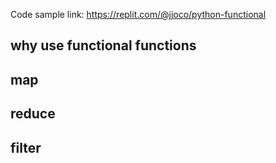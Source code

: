 Code sample link: <https://replit.com/@jjoco/python-functional>

## why use functional functions

## map

## reduce

## filter
